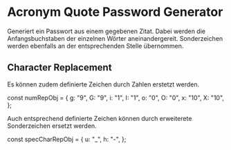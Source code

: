 # Acronym Quote Password Generator

Generiert ein Passwort aus einem gegebenen Zitat.
Dabei werden die Anfangsbuchstaben der einzelnen Wörter aneinandergereit.
Sonderzeichen werden ebenfalls an der entsprechenden Stelle übernommen.

## Character Replacement

Es können zudem definierte Zeichen durch Zahlen erstetzt werden.

const numRepObj = {
g: "9",
G: "9",
i: "1",
I: "1",
o: "0",
O: "0",
x: "10",
X: "10",
};

Auch entsprechend definierte Zeichen können durch erweiterete Sonderzeichen ersetzt werden.

const specCharRepObj = {
u: "\_",
h: "-",
};
